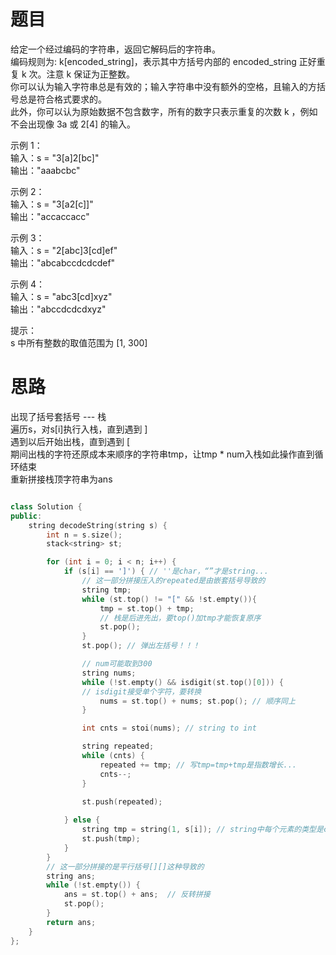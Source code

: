 # 题目
给定一个经过编码的字符串，返回它解码后的字符串。  
编码规则为: k[encoded_string]，表示其中方括号内部的 encoded_string 正好重复 k 次。注意 k 保证为正整数。  
你可以认为输入字符串总是有效的；输入字符串中没有额外的空格，且输入的方括号总是符合格式要求的。  
此外，你可以认为原始数据不包含数字，所有的数字只表示重复的次数 k ，例如不会出现像 3a 或 2[4] 的输入。

示例 1：  
输入：s = "3[a]2[bc]"  
输出："aaabcbc"

示例 2：  
输入：s = "3[a2[c]]"  
输出："accaccacc"

示例 3：  
输入：s = "2[abc]3[cd]ef"  
输出："abcabccdcdcdef"

示例 4：  
输入：s = "abc3[cd]xyz"  
输出："abccdcdcdxyz"

提示：  
s 中所有整数的取值范围为 [1, 300] 

# 思路

出现了括号套括号 --- 栈  
遍历s，对s[i]执行入栈，直到遇到 ]  
遇到以后开始出栈，直到遇到 [  
期间出栈的字符还原成本来顺序的字符串tmp，让tmp * num入栈如此操作直到循环结束   
重新拼接栈顶字符串为ans

```c++

class Solution {
public:
    string decodeString(string s) {
        int n = s.size();
        stack<string> st;

        for (int i = 0; i < n; i++) {
            if (s[i] == ']') { // ''是char，“”才是string...
                // 这一部分拼接压入的repeated是由嵌套括号导致的
                string tmp;
                while (st.top() != "[" && !st.empty()){
                    tmp = st.top() + tmp; 
                    // 栈是后进先出，要top()加tmp才能恢复原序
                    st.pop();
                }
                st.pop(); // 弹出左括号！！！

                // num可能取到300
                string nums;
                while (!st.empty() && isdigit(st.top()[0])) { 
                // isdigit接受单个字符，要转换
                    nums = st.top() + nums; st.pop(); // 顺序同上
                }

                int cnts = stoi(nums); // string to int

                string repeated;
                while (cnts) {
                    repeated += tmp; // 写tmp=tmp+tmp是指数增长...
                    cnts--;
                }
                
                st.push(repeated);

            } else {
                string tmp = string(1, s[i]); // string中每个元素的类型是char，需要类型转换
                st.push(tmp);
            }
        }
        // 这一部分拼接的是平行括号[][]这种导致的
        string ans;
        while (!st.empty()) {
            ans = st.top() + ans;  // 反转拼接
            st.pop();
        }
        return ans;
    }
};

```
